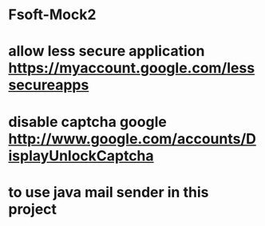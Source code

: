 # Fsoft-Mock2
# allow less secure application https://myaccount.google.com/lesssecureapps
# disable captcha google http://www.google.com/accounts/DisplayUnlockCaptcha
# to use java mail sender in this project